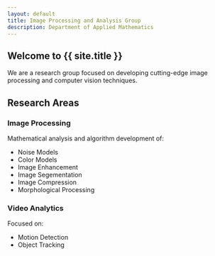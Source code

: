 ```yaml
---
layout: default
title: Image Processing and Analysis Group
description: Department of Applied Mathematics
---
```


<div class="section">
  <h2>Welcome to {{ site.title }}</h2>
  <p>We are a research group focused on developing cutting-edge image processing and computer vision techniques.</p>
</div>


<div class="section section-alt">
  <h2>Research Areas</h2>
  <div class="grid-container">
    <div class="grid-item">
      <h3>Image Processing</h3>
      <p>Mathematical analysis and algorithm development of: <ul> <li>Noise Models</li> <li>Color Models</li>  <li>Image Enhancement</li>  <li>Image Segementation</li>  <li>Image Compression</li>  <li>Morphological Processing</li></ul> 
      </p>
    </div>
    <div class="grid-item">
      <h3>Video Analytics</h3>
      <p>Focused on: <ul> <li>Motion Detection</li> <li>Object Tracking</li> </ul></p>
    </div>
  </div>
</div>

<!--
<div class="section">
  <h2>Latest News</h2>
  <div class="grid-container">
    <div class="grid-item">
      <h3>New Publication</h3>
      <p>Our paper on advanced image restoration was accepted at CVPR 2025.</p>
      <small>May 5, 2025</small>
    </div>
    <div class="grid-item">
      <h3>Research Grant</h3>
      <p>We received funding for our project on real-time video analysis.</p>
      <small>April 22, 2025</small>
    </div>
  </div>
</div>
-->